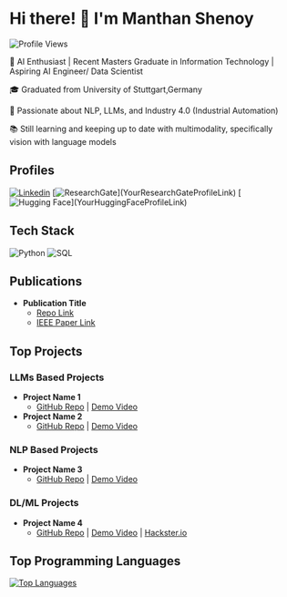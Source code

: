 
<!--
**manthan410/manthan410** is a ✨ _special_ ✨ repository because its `README.md` (this file) appears on your GitHub profile.

Here are some ideas to get you started:

- 🔭 I’m currently working on ...
- 🌱 I’m currently learning ...
- 👯 I’m looking to collaborate on ...
- 🤔 I’m looking for help with ...
- 💬 Ask me about ...
- 📫 How to reach me: ...
- 😄 Pronouns: ...
- ⚡ Fun fact: ...


Hi, there ![](https://user-images.githubusercontent.com/18350557/176309783-0785949b-9127-417c-8b55-ab5a4333674e.gif)
======================================================================================================================================

NLP | LLMs | AI | Industry 4.0
-----------------------------

* 🌍  I'm based in Stuttgart, Germany

### Skills


<p align="left">
<a href="https://www.python.org/" target="_blank" rel="noreferrer"><img src="https://raw.githubusercontent.com/danielcranney/readme-generator/main/public/icons/skills/python-colored.svg" width="36" height="36" alt="Python" /></a><a href="https://developer.mozilla.org/en-US/docs/Glossary/HTML5" target="_blank" rel="noreferrer"><img src="https://raw.githubusercontent.com/danielcranney/readme-generator/main/public/icons/skills/html5-colored.svg" width="36" height="36" alt="HTML5" /></a><a href="https://www.w3.org/TR/CSS/#css" target="_blank" rel="noreferrer"><img src="https://raw.githubusercontent.com/danielcranney/readme-generator/main/public/icons/skills/css3-colored.svg" width="36" height="36" alt="CSS3" /></a><a href="https://getbootstrap.com/" target="_blank" rel="noreferrer"><img src="https://raw.githubusercontent.com/danielcranney/readme-generator/main/public/icons/skills/bootstrap-colored.svg" width="36" height="36" alt="Bootstrap" /></a><a href="https://www.heroku.com/" target="_blank" rel="noreferrer"><img src="https://raw.githubusercontent.com/danielcranney/readme-generator/main/public/icons/skills/heroku-colored.svg" width="36" height="36" alt="Heroku" /></a><a href="https://flask.palletsprojects.com/en/2.0.x/" target="_blank" rel="noreferrer"><img src="https://raw.githubusercontent.com/danielcranney/readme-generator/main/public/icons/skills/flask-colored.svg" width="36" height="36" alt="Flask" /></a><a href="https://aws.amazon.com" target="_blank" rel="noreferrer"><img src="https://raw.githubusercontent.com/danielcranney/readme-generator/main/public/icons/skills/aws-colored.svg" width="36" height="36" alt="Amazon Web Services" /></a><a href="https://www.raspberrypi.org/" target="_blank" rel="noreferrer"><img src="https://raw.githubusercontent.com/danielcranney/readme-generator/main/public/icons/skills/raspberrypi-colored.svg" width="36" height="36" alt="Raspberry Pi" /></a><a href="https://pytorch.org/" target="_blank" rel="noreferrer"><img src="https://raw.githubusercontent.com/danielcranney/readme-generator/main/public/icons/skills/pytorch-colored.svg" width="36" height="36" alt="PyTorch" /></a><a href="https://www.tensorflow.org/" target="_blank" rel="noreferrer"><img src="https://raw.githubusercontent.com/danielcranney/readme-generator/main/public/icons/skills/tensorflow-colored.svg" width="36" height="36" alt="TensorFlow" /></a><a href="https://www.docker.com/" target="_blank" rel="noreferrer"><img src="https://raw.githubusercontent.com/danielcranney/readme-generator/main/public/icons/skills/docker-colored.svg" width="36" height="36" alt="Docker" /></a>
</p>


### Socials

<p align="left"> <a href="https://www.github.com/manthan410" target="_blank" rel="noreferrer"> <picture> <source media="(prefers-color-scheme: dark)" srcset="https://raw.githubusercontent.com/danielcranney/readme-generator/main/public/icons/socials/github-dark.svg" /> <source media="(prefers-color-scheme: light)" srcset="https://raw.githubusercontent.com/danielcranney/readme-generator/main/public/icons/socials/github.svg" /> <img src="https://raw.githubusercontent.com/danielcranney/readme-generator/main/public/icons/socials/github.svg" width="32" height="32" /> </picture> </a> <a href="https://www.linkedin.com/in/manthan-venkataramana-shenoy/" target="_blank" rel="noreferrer"> <picture> <source media="(prefers-color-scheme: dark)" srcset="https://raw.githubusercontent.com/danielcranney/readme-generator/main/public/icons/socials/linkedin-dark.svg" /> <source media="(prefers-color-scheme: light)" srcset="https://raw.githubusercontent.com/danielcranney/readme-generator/main/public/icons/socials/linkedin.svg" /> <img src="https://raw.githubusercontent.com/danielcranney/readme-generator/main/public/icons/socials/linkedin.svg" width="32" height="32" /> </picture> </a></p>

### Badges

<a href="https://github.com/manthan410" align="left"><img src="https://github-readme-stats.vercel.app/api/top-langs/?username=manthan410&langs_count=3&title_color=0891b2&text_color=ffffff&icon_color=0891b2&bg_color=1c1917&hide_border=true&locale=en&custom_title=Top%20%Languages" alt="Top Languages" /></a>

![Top Langs](https://github-readme-stats.vercel.app/api/top-langs/?username=manthan410&hide=html&layout=compact)
-->


# Hi there! 👋 I'm Manthan Shenoy
<!-- ## Profile Views -->
![Profile Views](https://komarev.com/ghpvc/?username=manthan410)

🚀 AI Enthusiast | Recent Masters Graduate in Information Technology | Aspiring AI Engineer/ Data Scientist

🎓 Graduated from University of Stuttgart,Germany

🌟 Passionate about NLP, LLMs, and Industry 4.0 (Industrial Automation)

📚 Still learning and keeping up to date with multimodality, specifically vision with language models

## Profiles
[![Linkedin](https://img.shields.io/badge/-LinkedIn-blue?style=flat-square&logo=Linkedin&logoColor=white&link=https://www.linkedin.com/in/manthan-venkataramana-shenoy/)](https://www.linkedin.com/in/manthan-venkataramana-shenoy/)
[![ResearchGate](https://img.shields.io/badge/-ResearchGate-brightgreen?style=flat-square&logo=ResearchGate&logoColor=white&link=[YourResearchGateProfileLink](https://www.researchgate.net/profile/Manthan-Shenoy))](YourResearchGateProfileLink)
[![Hugging Face](https://img.shields.io/badge/-Hugging%20Face-orange?style=flat-square&logo=huggingface&logoColor=white&link=[YourHuggingFaceProfileLink](https://huggingface.co/Manthan11))](YourHuggingFaceProfileLink)

## Tech Stack
![Python](https://img.shields.io/badge/-Python-yellow?style=flat-square&logo=python&logoColor=white)
![SQL](https://img.shields.io/badge/-SQL-blue?style=flat-square&logo=sql&logoColor=white)
<!-- Add more tech stack logos as needed -->

## Publications
- **Publication Title**
  - [Repo Link](YourPublicationRepoLink)
  - [IEEE Paper Link](YourIeePaperLink)

## Top Projects
### LLMs Based Projects
- **Project Name 1**
  - [GitHub Repo](YourRepoLink1) | [Demo Video](YourDemoVideoLink1)
- **Project Name 2**
  - [GitHub Repo](YourRepoLink2) | [Demo Video](YourDemoVideoLink2)

### NLP Based Projects
- **Project Name 3**
  - [GitHub Repo](YourRepoLink3) | [Demo Video](YourDemoVideoLink3)

### DL/ML Projects
- **Project Name 4**
  - [GitHub Repo](YourRepoLink4) | [Demo Video](YourDemoVideoLink4) | [Hackster.io](YourHacksterLink)

## Top Programming Languages
<a href="https://github.com/manthan410" align="left"><img src="https://github-readme-stats.vercel.app/api/top-langs/?username=manthan410&langs_count=3&title_color=0891b2&text_color=ffffff&icon_color=0891b2&bg_color=1c1917&hide_border=true&locale=en&custom_title=Top%20%Languages" alt="Top Languages" /></a>
